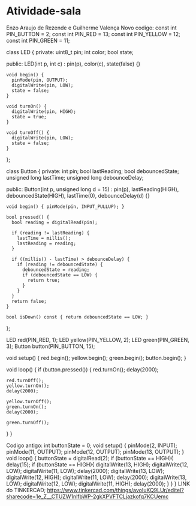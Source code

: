 # Atividade-sala
Enzo Araujo de Rezende e Guilherme Valença
Novo codigo:
const int PIN_BUTTON = 2;
const int PIN_RED    = 13;
const int PIN_YELLOW = 12;
const int PIN_GREEN  = 11;

class LED {
  private:
    uint8_t pin;
    int color;
    bool state;

  public:
    LED(int p, int c) : pin(p), color(c), state(false) {}

    void begin() {
      pinMode(pin, OUTPUT);
      digitalWrite(pin, LOW);
      state = false;
    }

    void turnOn() {
      digitalWrite(pin, HIGH);
      state = true;
    }

    void turnOff() {
      digitalWrite(pin, LOW);
      state = false;
    }
};

class Button {
  private:
    int pin;
    bool lastReading;
    bool debouncedState;
    unsigned long lastTime;
    unsigned long debounceDelay;

  public:
    Button(int p, unsigned long d = 15)
      : pin(p),
        lastReading(HIGH),
        debouncedState(HIGH),
        lastTime(0),
        debounceDelay(d) {}

    void begin() { pinMode(pin, INPUT_PULLUP); }

    bool pressed() {
      bool reading = digitalRead(pin);

      if (reading != lastReading) {
        lastTime = millis();
        lastReading = reading;
      }

      if ((millis() - lastTime) > debounceDelay) {
        if (reading != debouncedState) {
          debouncedState = reading;
          if (debouncedState == LOW) {
            return true;
          }
        }
      }
      return false;
    }

    bool isDown() const { return debouncedState == LOW; }
};

LED red(PIN_RED, 1);
LED yellow(PIN_YELLOW, 2);
LED green(PIN_GREEN, 3);
Button button(PIN_BUTTON, 15);

void setup() {
  red.begin();
  yellow.begin();
  green.begin();
  button.begin();
}

void loop() {
  if (button.pressed()) {
    red.turnOn();
    delay(2000);

    red.turnOff();
    yellow.turnOn();
    delay(2000);

    yellow.turnOff();
    green.turnOn();
    delay(2000);

    green.turnOff();
  }
}

Codigo antigo:
int buttonState = 0;
void setup()
{
  pinMode(2, INPUT);
  pinMode(11, OUTPUT);
  pinMode(12, OUTPUT);
  pinMode(13, OUTPUT);
}
void loop()
{
  buttonState = digitalRead(2);
  if (buttonState == HIGH){
    delay(15);
    if (buttonState == HIGH){
      digitalWrite(13, HIGH);
      digitalWrite(12, LOW);
      digitalWrite(11, LOW);
      delay(2000);
      digitalWrite(13, LOW);
      digitalWrite(12, HIGH);
      digitalWrite(11, LOW);
      delay(2000);
      digitalWrite(13, LOW);
      digitalWrite(12, LOW);
      digitalWrite(11, HIGH);
      delay(2000);
    }
  }
}
LINK do TINKERCAD; https://www.tinkercad.com/things/avoIuKQ9LUr/editel?sharecode=1e_Z__CTUZW1nlfbWP-2gkXPVFTCLjazkofq7KCUemc






